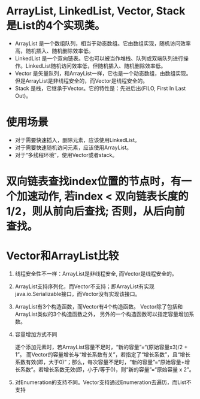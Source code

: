 # ArrayList, LinkedList, Vector, Stack是List的4个实现类。
    
* ArrayList 是一个数组队列，相当于动态数组。它由数组实现，随机访问效率高，随机插入、随机删除效率低。
* LinkedList 是一个双向链表。它也可以被当作堆栈、队列或双端队列进行操作。LinkedList随机访问效率低，但随机插入、随机删除效率低。
* Vector 是矢量队列，和ArrayList一样，它也是一个动态数组，由数组实现。但是ArrayList是非线程安全的，而Vector是线程安全的。
* Stack 是栈，它继承于Vector。它的特性是：先进后出(FILO, First In Last Out)。

# 使用场景

* 对于需要快速插入，删除元素，应该使用LinkedList。
* 对于需要快速随机访问元素，应该使用ArrayList。
* 对于“多线程环境”，使用Vector或者stack。

# 双向链表查找index位置的节点时，有一个加速动作, 若index < 双向链表长度的1/2，则从前向后查找; 否则，从后向前查找。
    
# Vector和ArrayList比较

   1. 线程安全性不一样：ArrayList是非线程安全, 而Vector是线程安全的。

   2. ArrayList支持序列化，而Vector不支持；即ArrayList有实现java.io.Serializable接口，而Vector没有实现该接口。

   3. ArrayList有3个构造函数，而Vector有4个构造函数。
      Vector除了包括和ArrayList类似的3个构造函数之外，
      另外的一个构造函数可以指定容量增加系数。
      
   4. 容量增加方式不同
   
      逐个添加元素时，若ArrayList容量不足时，“新的容量”=“(原始容量x3)/2 + 1”。
      而Vector的容量增长与“增长系数有关”，若指定了“增长系数”，且“增长系数有效(即，大于0)”；那么，每次容量不足时，“新的容量”=“原始容量+增长系数”。若增长系数无效(即，小于/等于0)，则“新的容量”=“原始容量 x 2”。
      
   5. 对Enumeration的支持不同。Vector支持通过Enumeration去遍历，而List不支持